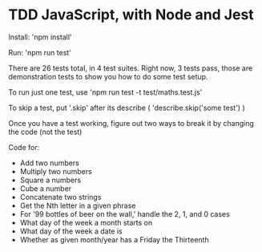 # TDD JavaScript, with Node and Jest #

Install: 'npm install'

Run: 'npm run test'

There are 26 tests total, in 4 test suites. Right now, 3 tests pass, those are demonstration tests to show you how to do some test setup.

To run just one test, use 'npm run test -t test/maths.test.js'

To skip a test, put '.skip' after its describe ( 'describe.skip('some test') )

Once you have a test working, figure out two ways to break it by changing the code (not the test)

Code for:
* Add two numbers
* Multiply two numbers
* Square a numbers
* Cube a number
* Concatenate two strings
* Get the Nth letter in a given phrase
* For '99 bottles of beer on the wall,' handle the 2, 1, and 0 cases
* What day of the week a month starts on
* What day of the week a date is
* Whether as given month/year has a Friday the Thirteenth
